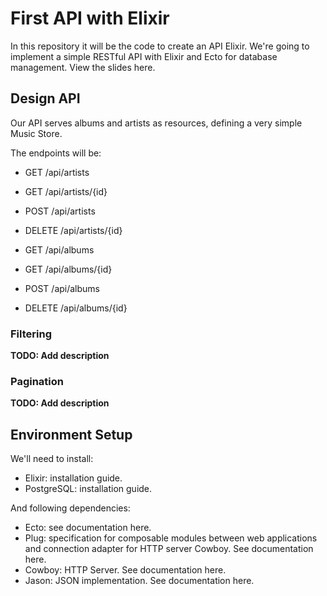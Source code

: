 # First API with Elixir

In this repository it will be the code to create an API Elixir. We're going to implement a simple RESTful API with Elixir and Ecto for database management.
View the slides here.

## Design API

Our API serves albums and artists as resources, defining a very simple Music Store. 

The endpoints will be:
-	GET 	    /api/artists
-	GET 	    /api/artists/{id}
-	POST 	    /api/artists
-	DELETE   /api/artists/{id}

-	GET 	    /api/albums
-	GET        /api/albums/{id}
-	POST      /api/albums
-	DELETE   /api/albums/{id}

### Filtering
**TODO: Add description**

### Pagination
**TODO: Add description**

## Environment Setup

We'll need to install:
- Elixir: installation guide.
- PostgreSQL: installation guide.

And following dependencies:
-	Ecto: see documentation here.
-	Plug: specification for composable modules between web applications and connection adapter for HTTP server Cowboy. See documentation here.
-	Cowboy: HTTP Server. See documentation here.
-	Jason: JSON implementation. See documentation here.



